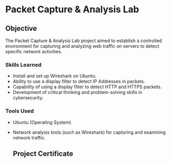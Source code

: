 # Packet Capture & Analysis Lab

## Objective

The Packet Capture & Analysis Lab project aimed to establish a controlled environment for capturing and analyzing web traffic on servers to detect specific network activities.

### Skills Learned

- Install and set up Wireshark on Ubuntu.
- Ability to use a display filter to detect IP Addresses in packets.
- Capability of using a display filter to detect HTTP and HTTPS packets.
- Development of critical thinking and problem-solving skills in cybersecurity.

### Tools Used

- Ubuntu (Operating System)
- Network analysis tools (such as Wireshark) for capturing and examining network traffic.

  ## Project Certificate
